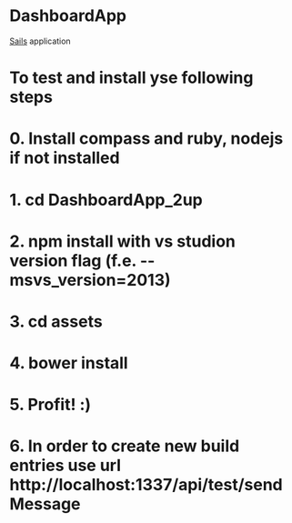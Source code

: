 # DashboardApp

 [Sails](http://sailsjs.org) application

# To test and install yse following steps
# 0. Install compass and ruby, nodejs if not installed
# 1. cd DashboardApp_2up
# 2. npm install with vs studion version flag (f.e. --msvs_version=2013)
# 3. cd assets
# 4. bower install
# 5. Profit! :)
# 6. In order to create new build entries use url http://localhost:1337/api/test/sendMessage